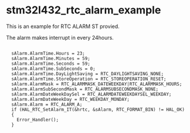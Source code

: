 # stm32l432_rtc_alarm_example

This is an example for RTC ALARM ST provied.

The alarm makes interrupt in every 24hours. 

<pre>
<code>
  sAlarm.AlarmTime.Hours = 23;
  sAlarm.AlarmTime.Minutes = 59;
  sAlarm.AlarmTime.Seconds = 59;
  sAlarm.AlarmTime.SubSeconds = 0;
  sAlarm.AlarmTime.DayLightSaving = RTC_DAYLIGHTSAVING_NONE;
  sAlarm.AlarmTime.StoreOperation = RTC_STOREOPERATION_RESET;
  sAlarm.AlarmMask = RTC_ALARMMASK_DATEWEEKDAY|RTC_ALARMMASK_HOURS;
  sAlarm.AlarmSubSecondMask = RTC_ALARMSUBSECONDMASK_NONE;
  sAlarm.AlarmDateWeekDaySel = RTC_ALARMDATEWEEKDAYSEL_WEEKDAY;
  sAlarm.AlarmDateWeekDay = RTC_WEEKDAY_MONDAY;
  sAlarm.Alarm = RTC_ALARM_A;
  if (HAL_RTC_SetAlarm_IT(&hrtc, &sAlarm, RTC_FORMAT_BIN) != HAL_OK)
  {
    Error_Handler();
  }
</pre>
</code>
